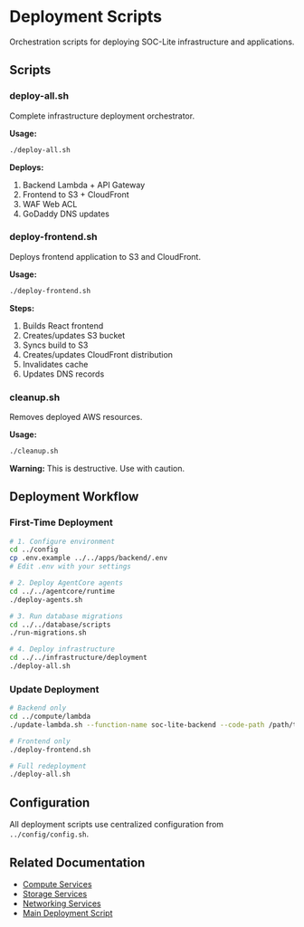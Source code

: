 # Deployment Scripts

Orchestration scripts for deploying SOC-Lite infrastructure and applications.

## Scripts

### deploy-all.sh
Complete infrastructure deployment orchestrator.

**Usage:**
```bash
./deploy-all.sh
```

**Deploys:**
1. Backend Lambda + API Gateway
2. Frontend to S3 + CloudFront
3. WAF Web ACL
4. GoDaddy DNS updates

### deploy-frontend.sh
Deploys frontend application to S3 and CloudFront.

**Usage:**
```bash
./deploy-frontend.sh
```

**Steps:**
1. Builds React frontend
2. Creates/updates S3 bucket
3. Syncs build to S3
4. Creates/updates CloudFront distribution
5. Invalidates cache
6. Updates DNS records

### cleanup.sh
Removes deployed AWS resources.

**Usage:**
```bash
./cleanup.sh
```

**Warning:** This is destructive. Use with caution.

## Deployment Workflow

### First-Time Deployment

```bash
# 1. Configure environment
cd ../config
cp .env.example ../../apps/backend/.env
# Edit .env with your settings

# 2. Deploy AgentCore agents
cd ../../agentcore/runtime
./deploy-agents.sh

# 3. Run database migrations
cd ../../database/scripts
./run-migrations.sh

# 4. Deploy infrastructure
cd ../../infrastructure/deployment
./deploy-all.sh
```

### Update Deployment

```bash
# Backend only
cd ../compute/lambda
./update-lambda.sh --function-name soc-lite-backend --code-path /path/to/package.zip

# Frontend only
./deploy-frontend.sh

# Full redeployment
./deploy-all.sh
```

## Configuration

All deployment scripts use centralized configuration from `../config/config.sh`.

## Related Documentation

- [Compute Services](../compute/README.md)
- [Storage Services](../storage/README.md)
- [Networking Services](../networking/README.md)
- [Main Deployment Script](../../scripts/deploy.sh)
